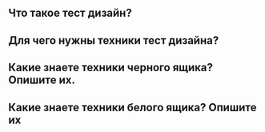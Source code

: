 ## Что такое тест дизайн?
## Для чего нужны техники тест дизайна?
## Какие знаете техники черного ящика? Опишите их. 
## Какие знаете техники белого ящика? Опишите их
